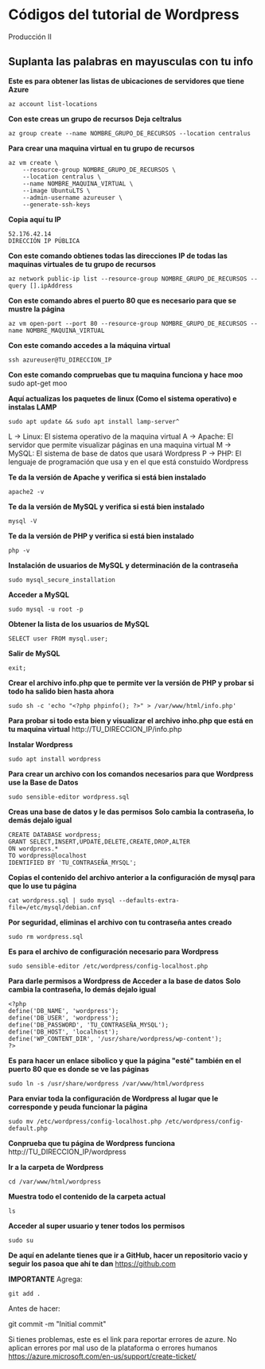 
# Códigos del tutorial de Wordpress
Producción II

## Suplanta las palabras en mayusculas con tu info

**Este es para obtener las listas de ubicaciones de servidores que tiene Azure**

    az account list-locations

**Con este creas un grupo de recursos**
**Deja celtralus**

    az group create --name NOMBRE_GRUPO_DE_RECURSOS --location centralus

**Para crear una maquina virtual en tu grupo de recursos**

    az vm create \
        --resource-group NOMBRE_GRUPO_DE_RECURSOS \
        --location centralus \
        --name NOMBRE_MAQUINA_VIRTUAL \
        --image UbuntuLTS \
        --admin-username azureuser \
        --generate-ssh-keys

**Copia aquí tu IP**

    52.176.42.14
    DIRECCIÓN IP PÚBLICA

**Con este comando obtienes todas las direcciones IP de todas las maquinas virtuales de tu grupo de recursos**

    az network public-ip list --resource-group NOMBRE_GRUPO_DE_RECURSOS --query [].ipAddress

**Con este comando abres el puerto 80 que es necesario para que se mustre la página**

    az vm open-port --port 80 --resource-group NOMBRE_GRUPO_DE_RECURSOS --name NOMBRE_MAQUINA_VIRTUAL

**Con este comando accedes a la máquina virtual**

    ssh azureuser@TU_DIRECCION_IP

**Con este comando compruebas que tu maquina funciona y hace moo**
sudo apt-get moo

**Aquí actualizas los paquetes de linux (Como el sistema operativo) e instalas LAMP**

    sudo apt update && sudo apt install lamp-server^

L -> Linux: El sistema operativo de la maquina virtual
A -> Apache: El servidor que permite visualizar páginas en una maquina virtual
M -> MySQL: El sistema de base de datos que usará Wordpress
P -> PHP: El lenguaje de programación que usa y en el que está constuido Wordpress

**Te da la versión de Apache y verifica si está bien instalado**

    apache2 -v

**Te da la versión de MySQL y verifica si está bien instalado**

    mysql -V

**Te da la versión de PHP y verifica si está bien instalado**

    php -v

**Instalación de usuarios de MySQL y determinación de la contraseña**

    sudo mysql_secure_installation

**Acceder a MySQL**

    sudo mysql -u root -p

**Obtener la lista de los usuarios de MySQL**

    SELECT user FROM mysql.user;

**Salir de MySQL**

    exit;

**Crear el archivo info.php que te permite ver la versión de PHP y probar si todo ha salido bien hasta ahora**

    sudo sh -c 'echo "<?php phpinfo(); ?>" > /var/www/html/info.php'

**Para probar si todo esta bien y visualizar el archivo inho.php que está en tu maquina virtual**
http://TU_DIRECCION_IP/info.php

**Instalar Wordpress**

    sudo apt install wordpress

**Para crear un archivo con los comandos necesarios para que Wordpress use la Base de Datos**

    sudo sensible-editor wordpress.sql

**Creas una base de datos y le das permisos**
**Solo cambia la contraseña, lo demás dejalo igual**

    CREATE DATABASE wordpress;
    GRANT SELECT,INSERT,UPDATE,DELETE,CREATE,DROP,ALTER
    ON wordpress.*
    TO wordpress@localhost
    IDENTIFIED BY 'TU_CONTRASEÑA_MYSQL';

**Copias el contenido del archivo anterior a la configuración de mysql para que lo use tu página**

    cat wordpress.sql | sudo mysql --defaults-extra-file=/etc/mysql/debian.cnf

**Por seguridad, eliminas el archivo con tu contraseña antes creado**

    sudo rm wordpress.sql

**Es para el archivo de configuración necesario para Wordpress**

    sudo sensible-editor /etc/wordpress/config-localhost.php

**Para darle permisos a Wordpress de Acceder a la base de datos**
**Solo cambia la contraseña, lo demás dejalo igual**

    <?php
    define('DB_NAME', 'wordpress');
    define('DB_USER', 'wordpress');
    define('DB_PASSWORD', 'TU_CONTRASEÑA_MYSQL');
    define('DB_HOST', 'localhost');
    define('WP_CONTENT_DIR', '/usr/share/wordpress/wp-content');
    ?>

**Es para hacer un enlace sibolico y que la página "esté" también en el puerto 80 que es donde se ve las páginas**

    sudo ln -s /usr/share/wordpress /var/www/html/wordpress

**Para enviar toda la configuración de Wordpress al lugar que le corresponde y peuda funcionar la página**

    sudo mv /etc/wordpress/config-localhost.php /etc/wordpress/config-default.php

**Conprueba que tu página de Wordpress funciona**
http://TU_DIRECCION_IP/wordpress

**Ir a la carpeta de Wordpress**

    cd /var/www/html/wordpress

**Muestra todo el contenido de la carpeta actual**

    ls

**Acceder al super usuario y tener todos los permisos**

    sudo su

**De aquí en adelante tienes que ir a GitHub, hacer un repositorio vacio y seguir los pasoa que ahí te dan**
https://github.com

**IMPORTANTE**
Agrega: 

    git add .

Antes de hacer: 

git commit -m "Initial commit"


Si tienes problemas, este es el link para reportar errores de azure. 
No aplican errores por mal uso de la plataforma o errores humanos
https://azure.microsoft.com/en-us/support/create-ticket/




























